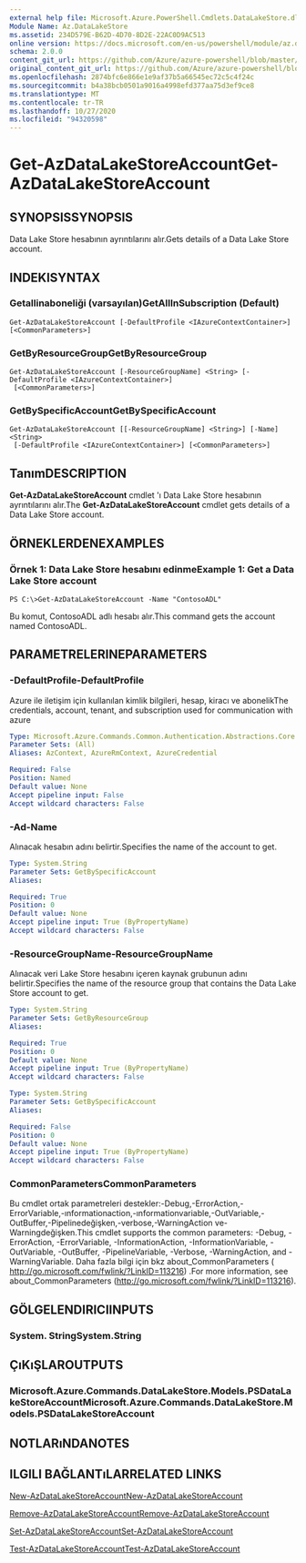 ```yaml
---
external help file: Microsoft.Azure.PowerShell.Cmdlets.DataLakeStore.dll-Help.xml
Module Name: Az.DataLakeStore
ms.assetid: 234D579E-B62D-4D70-8D2E-22AC0D9AC513
online version: https://docs.microsoft.com/en-us/powershell/module/az.datalakestore/get-azdatalakestoreaccount
schema: 2.0.0
content_git_url: https://github.com/Azure/azure-powershell/blob/master/src/DataLakeStore/DataLakeStore/help/Get-AzDataLakeStoreAccount.md
original_content_git_url: https://github.com/Azure/azure-powershell/blob/master/src/DataLakeStore/DataLakeStore/help/Get-AzDataLakeStoreAccount.md
ms.openlocfilehash: 2874bfc6e866e1e9af37b5a66545ec72c5c4f24c
ms.sourcegitcommit: b4a38bcb0501a9016a4998efd377aa75d3ef9ce8
ms.translationtype: MT
ms.contentlocale: tr-TR
ms.lasthandoff: 10/27/2020
ms.locfileid: "94320598"
---
```

# <span data-ttu-id="91b8b-101">Get-AzDataLakeStoreAccount</span><span class="sxs-lookup"><span data-stu-id="91b8b-101">Get-AzDataLakeStoreAccount</span></span>

## <span data-ttu-id="91b8b-102">SYNOPSIS</span><span class="sxs-lookup"><span data-stu-id="91b8b-102">SYNOPSIS</span></span>
<span data-ttu-id="91b8b-103">Data Lake Store hesabının ayrıntılarını alır.</span><span class="sxs-lookup"><span data-stu-id="91b8b-103">Gets details of a Data Lake Store account.</span></span>

## <span data-ttu-id="91b8b-104">INDEKI</span><span class="sxs-lookup"><span data-stu-id="91b8b-104">SYNTAX</span></span>

### <span data-ttu-id="91b8b-105">Getallinaboneliği (varsayılan)</span><span class="sxs-lookup"><span data-stu-id="91b8b-105">GetAllInSubscription (Default)</span></span>
```
Get-AzDataLakeStoreAccount [-DefaultProfile <IAzureContextContainer>] [<CommonParameters>]
```

### <span data-ttu-id="91b8b-106">GetByResourceGroup</span><span class="sxs-lookup"><span data-stu-id="91b8b-106">GetByResourceGroup</span></span>
```
Get-AzDataLakeStoreAccount [-ResourceGroupName] <String> [-DefaultProfile <IAzureContextContainer>]
 [<CommonParameters>]
```

### <span data-ttu-id="91b8b-107">GetBySpecificAccount</span><span class="sxs-lookup"><span data-stu-id="91b8b-107">GetBySpecificAccount</span></span>
```
Get-AzDataLakeStoreAccount [[-ResourceGroupName] <String>] [-Name] <String>
 [-DefaultProfile <IAzureContextContainer>] [<CommonParameters>]
```

## <span data-ttu-id="91b8b-108">Tanım</span><span class="sxs-lookup"><span data-stu-id="91b8b-108">DESCRIPTION</span></span>
<span data-ttu-id="91b8b-109">**Get-AzDataLakeStoreAccount** cmdlet 'ı Data Lake Store hesabının ayrıntılarını alır.</span><span class="sxs-lookup"><span data-stu-id="91b8b-109">The **Get-AzDataLakeStoreAccount** cmdlet gets details of a Data Lake Store account.</span></span>

## <span data-ttu-id="91b8b-110">ÖRNEKLERDEN</span><span class="sxs-lookup"><span data-stu-id="91b8b-110">EXAMPLES</span></span>

### <span data-ttu-id="91b8b-111">Örnek 1: Data Lake Store hesabını edinme</span><span class="sxs-lookup"><span data-stu-id="91b8b-111">Example 1: Get a Data Lake Store account</span></span>
```
PS C:\>Get-AzDataLakeStoreAccount -Name "ContosoADL"
```

<span data-ttu-id="91b8b-112">Bu komut, ContosoADL adlı hesabı alır.</span><span class="sxs-lookup"><span data-stu-id="91b8b-112">This command gets the account named ContosoADL.</span></span>

## <span data-ttu-id="91b8b-113">PARAMETRELERINE</span><span class="sxs-lookup"><span data-stu-id="91b8b-113">PARAMETERS</span></span>

### <span data-ttu-id="91b8b-114">-DefaultProfile</span><span class="sxs-lookup"><span data-stu-id="91b8b-114">-DefaultProfile</span></span>
<span data-ttu-id="91b8b-115">Azure ile iletişim için kullanılan kimlik bilgileri, hesap, kiracı ve abonelik</span><span class="sxs-lookup"><span data-stu-id="91b8b-115">The credentials, account, tenant, and subscription used for communication with azure</span></span>

```yaml
Type: Microsoft.Azure.Commands.Common.Authentication.Abstractions.Core.IAzureContextContainer
Parameter Sets: (All)
Aliases: AzContext, AzureRmContext, AzureCredential

Required: False
Position: Named
Default value: None
Accept pipeline input: False
Accept wildcard characters: False
```

### <span data-ttu-id="91b8b-116">-Ad</span><span class="sxs-lookup"><span data-stu-id="91b8b-116">-Name</span></span>
<span data-ttu-id="91b8b-117">Alınacak hesabın adını belirtir.</span><span class="sxs-lookup"><span data-stu-id="91b8b-117">Specifies the name of the account to get.</span></span>

```yaml
Type: System.String
Parameter Sets: GetBySpecificAccount
Aliases:

Required: True
Position: 0
Default value: None
Accept pipeline input: True (ByPropertyName)
Accept wildcard characters: False
```

### <span data-ttu-id="91b8b-118">-ResourceGroupName</span><span class="sxs-lookup"><span data-stu-id="91b8b-118">-ResourceGroupName</span></span>
<span data-ttu-id="91b8b-119">Alınacak veri Lake Store hesabını içeren kaynak grubunun adını belirtir.</span><span class="sxs-lookup"><span data-stu-id="91b8b-119">Specifies the name of the resource group that contains the Data Lake Store account to get.</span></span>

```yaml
Type: System.String
Parameter Sets: GetByResourceGroup
Aliases:

Required: True
Position: 0
Default value: None
Accept pipeline input: True (ByPropertyName)
Accept wildcard characters: False
```

```yaml
Type: System.String
Parameter Sets: GetBySpecificAccount
Aliases:

Required: False
Position: 0
Default value: None
Accept pipeline input: True (ByPropertyName)
Accept wildcard characters: False
```

### <span data-ttu-id="91b8b-120">CommonParameters</span><span class="sxs-lookup"><span data-stu-id="91b8b-120">CommonParameters</span></span>
<span data-ttu-id="91b8b-121">Bu cmdlet ortak parametreleri destekler:-Debug,-ErrorAction,-ErrorVariable,-ınformationaction,-ınformationvariable,-OutVariable,-OutBuffer,-Pipelinedeğişken,-verbose,-WarningAction ve-Warningdeğişken.</span><span class="sxs-lookup"><span data-stu-id="91b8b-121">This cmdlet supports the common parameters: -Debug, -ErrorAction, -ErrorVariable, -InformationAction, -InformationVariable, -OutVariable, -OutBuffer, -PipelineVariable, -Verbose, -WarningAction, and -WarningVariable.</span></span> <span data-ttu-id="91b8b-122">Daha fazla bilgi için bkz about_CommonParameters ( http://go.microsoft.com/fwlink/?LinkID=113216) .</span><span class="sxs-lookup"><span data-stu-id="91b8b-122">For more information, see about_CommonParameters (http://go.microsoft.com/fwlink/?LinkID=113216).</span></span>

## <span data-ttu-id="91b8b-123">GÖLGELENDIRICI</span><span class="sxs-lookup"><span data-stu-id="91b8b-123">INPUTS</span></span>

### <span data-ttu-id="91b8b-124">System. String</span><span class="sxs-lookup"><span data-stu-id="91b8b-124">System.String</span></span>

## <span data-ttu-id="91b8b-125">ÇıKıŞLAR</span><span class="sxs-lookup"><span data-stu-id="91b8b-125">OUTPUTS</span></span>

### <span data-ttu-id="91b8b-126">Microsoft.Azure.Commands.DataLakeStore.Models.PSDataLakeStoreAccount</span><span class="sxs-lookup"><span data-stu-id="91b8b-126">Microsoft.Azure.Commands.DataLakeStore.Models.PSDataLakeStoreAccount</span></span>

## <span data-ttu-id="91b8b-127">NOTLARıNDA</span><span class="sxs-lookup"><span data-stu-id="91b8b-127">NOTES</span></span>

## <span data-ttu-id="91b8b-128">ILGILI BAĞLANTıLAR</span><span class="sxs-lookup"><span data-stu-id="91b8b-128">RELATED LINKS</span></span>

[<span data-ttu-id="91b8b-129">New-AzDataLakeStoreAccount</span><span class="sxs-lookup"><span data-stu-id="91b8b-129">New-AzDataLakeStoreAccount</span></span>](./New-AzDataLakeStoreAccount.md)

[<span data-ttu-id="91b8b-130">Remove-AzDataLakeStoreAccount</span><span class="sxs-lookup"><span data-stu-id="91b8b-130">Remove-AzDataLakeStoreAccount</span></span>](./Remove-AzDataLakeStoreAccount.md)

[<span data-ttu-id="91b8b-131">Set-AzDataLakeStoreAccount</span><span class="sxs-lookup"><span data-stu-id="91b8b-131">Set-AzDataLakeStoreAccount</span></span>](./Set-AzDataLakeStoreAccount.md)

[<span data-ttu-id="91b8b-132">Test-AzDataLakeStoreAccount</span><span class="sxs-lookup"><span data-stu-id="91b8b-132">Test-AzDataLakeStoreAccount</span></span>](./Test-AzDataLakeStoreAccount.md)


